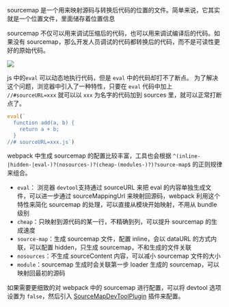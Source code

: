 sourcemap 是一个用来映射源码与转换后代码的位置的文件。简单来说，它其实就是一个位置文件，里面储存着位置信息

sourcemap 不仅可以用来调试压缩后的代码，也可以用来调试编译后的代码。如果没有 sourcemap，那么开发人员调试的代码都转换后的代码，而不是可读性更好的原始代码。

![](http://cdn.liwuhou.cn/tmp/20221114231647.png)

js 中的`eval` 可以动态地执行代码，但是 `eval` 中的代码却打不了断点。
为了解决这个问题，浏览器中引入了一种特性，只要在 `eval` 代码中加上 `//#sourceURL=xxx` 就可以以 `xxx` 为名字的代码加到 sources 里，就可以正常打断点了。

```js
eval(`
  function add(a, b) {
    return a + b;
  }     
//# sourceURL=xxx.js`)
```

webpack 中生成 sourcemap 的配置比较丰富，工具也会根据 `^(inline-|hidden-|eval-)?(nosources-)?(cheap-(modules-)?)?source-map$` 的正则规律来组合。

- `eval`： 浏览器 `devtool`支持通过 sourceURL 来把 eval 的内容单独生成文件，可以进一步通过 sourceMappingUrl 来映射回源码，webpack 利用这个特性来简化 sourcemap 的处理，可以直接从模块开始映射，不用从 bundle 级别
- `cheap`：只映射到源代码的某一行，不精确到列，可以提升 sourcemap 的生成速度
- `source-map`：生成 sourcemap 文件，配置 inline，会以 dataURL 的方式内联，可以配置 hidden，只生成 sourcemap，不和生成的文件关联
- `nosources`：不生成 sourceContent 内容，可以减小 sourcemap 文件的大小
- `module`：sourcemap 生成时会关联第一步 loader 生成的 sourcemap，可以映射回最初的源码

如果需要更细致的对 webpack 中的 sourcemap 进行配置，可以将 devtool 选项设置为 `false`，然后引入 [SourceMapDevToolPlugin](https://webpack.js.org/plugins/source-map-dev-tool-plugin/) 插件来配置。